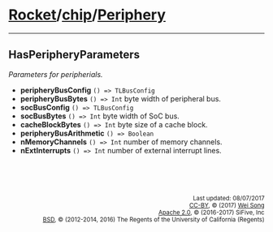 [Rocket](../Readme.md)/[chip](../chip.md)/[Periphery](https://github.com/freechipsproject/rocket-chip/blob/master/src/main/scala/chip/Periphery.scala)
=====================

**********************

## HasPeripheryParameters
*Parameters for peripherials.*

+ **peripheryBusConfig** `() => TLBusConfig`
+ **peripheryBusBytes** `() => Int` byte width of peripheral bus.
+ **socBusConfig** `() => TLBusConfig`
+ **socBusBytes** `() => Int` byte width of SoC bus.
+ **cacheBlockBytes** `() => Int` byte size of a cache block.
+ **peripheryBusArithmetic** `() => Boolean`
+ **nMemoryChannels** `() => Int` number of memory channels.
+ **nExtInterrupts** `() => Int` number of external interrupt lines.



<br><br><br><p align="right">
<sub>
Last updated: 08/07/2017<br>
[CC-BY](https://creativecommons.org/licenses/by/3.0/), &copy; (2017) [Wei Song](mailto:wsong83@gmail.com)<br>
[Apache 2.0](https://github.com/freechipsproject/rocket-chip/blob/master/LICENSE.SiFive), &copy; (2016-2017) SiFive, Inc<br>
[BSD](https://github.com/freechipsproject/rocket-chip/blob/master/LICENSE.Berkeley), &copy; (2012-2014, 2016) The Regents of the University of California (Regents)
</sub>
</p>

